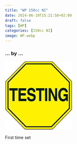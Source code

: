 ```yaml
---
title: "WP 150cc NI"
date: 2024-06-10T15:21:58+02:00
draft: false
tags: [WP]
categories: [150cc NI]
image: WP.webp
---
```

### ... by ...
![Nothing there](testing.jpg)

First time set